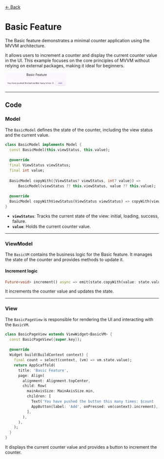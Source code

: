 [← Back](./README.md)

# Basic Feature

The Basic feature demonstrates a minimal counter application using the MVVM architecture.

It allows users to increment a counter and display the current counter value in the UI. This example focuses on the core principles of MVVM without relying on external packages, making it ideal for beginners.

<img src='../doc/basic.png' width='40%'>

---

## Code

### Model

The `BasicModel` defines the state of the counter, including the view status and the current value.

```dart
class BasicModel implements Model {
  const BasicModel(this.viewStatus, this.value);

  @override
  final ViewStatus viewStatus;
  final int value;

  BasicModel copyWith({ViewStatus? viewStatus, int? value}) =>
      BasicModel(viewStatus ?? this.viewStatus, value ?? this.value);

  @override
  BasicModel copyWithViewStatus(ViewStatus viewStatus) => copyWith(viewStatus: viewStatus);
}
```

- **`viewStatus`**: Tracks the current state of the view: initial, loading, success, failure.
- **`value`**: Holds the current counter value.
---

### ViewModel

The `BasicVM` contains the business logic for the Basic feature. It manages the state of the counter and provides methods to update it.

#### Increment logic

```dart
Future<void> increment() async => emit(state.copyWith(value: state.value + 1));
```

It increments the counter value and updates the state.

---

### View

The `BasicPageView` is responsible for rendering the UI and interacting with the `BasicVM`.

```dart
class BasicPageView extends ViewWidget<BasicVM> {
  const BasicPageView({super.key});

  @override
  Widget build(BuildContext context) {
    final count = select(context, (vm) => vm.state.value);
    return AppScaffold(
      title: 'Basic Feature',
      page: Align(
        alignment: Alignment.topCenter,
        child: Row(
          mainAxisSize: MainAxisSize.min,
          children: [
            Text('You have pushed the button this many times: $count  '),
            AppButton(label: 'Add', onPressed: vm(context).increment),
          ],
        ),
      ),
    );
  }
}
```

It displays the current counter value and provides a button to increment the counter.
